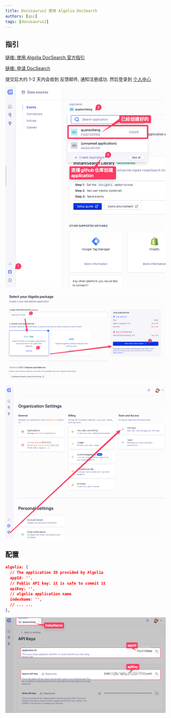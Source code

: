 ```yaml
---
title: Docusaurus2 使用 Algolia DocSearch
authors: [qsc]
tags: [docusaurus2]
---
```


## 指引

[链接: 使用 Algolia DocSearch 官方指引](https://docusaurus.io/zh-CN/docs/search)

[链接: 申请 DocSearch](https://docsearch.algolia.com/apply/)

提交后大约 1-2 天内会收到 反馈邮件, 通知注册成功. 然后登录到 [个人中心](https://dashboard.algolia.com/)

![AlgoliaDocSearch-1](./img/AlgoliaDocSearch-1.png)

![AlgoliaDocSearch-2](./img/AlgoliaDocSearch-2.png)

![AlgoliaDocSearch-3](./img/AlgoliaDocSearch-3.png)

## 配置

```json title="docusaurus.config.js"
algolia: {
  // The application ID provided by Algolia
  appId: '',
  // Public API key: it is safe to commit it
  apiKey: '',
  // algolia application name
  indexName: '',
  // ... ...
},
```

![AlgoliaDocSearch-4](./img/AlgoliaDocSearch-4.png)
